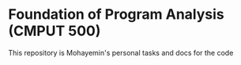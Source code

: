 # Foundation of Program Analysis (CMPUT 500)
This repository is Mohayemin's personal tasks and docs for the code
